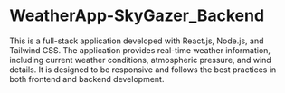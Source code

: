 # WeatherApp-SkyGazer_Backend
This is a full-stack application developed with React.js, Node.js, and Tailwind CSS. The application provides real-time weather information, including current weather conditions, atmospheric pressure, and wind details. It is designed to be responsive and follows the best practices in both frontend and backend development.
